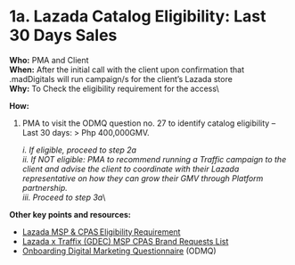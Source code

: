 # 1a. Lazada Catalog Eligibility: Last 30 Days Sales

**Who:** PMA and Client \
**When:** After the initial call with the client upon confirmation that .madDigitals will run campaign/s for the client’s Lazada store\
**Why:** To Check the eligibility requirement for the access\


**How:**&#x20;

1.  PMA to visit the ODMQ question no. 27 to identify catalog eligibility – Last 30 days: > Php 400,000GMV.&#x20;

    _i. If eligible, proceed to step 2a_\
    _ii. If NOT eligible: PMA to recommend running a Traffic campaign to the client and advise the client to coordinate with their Lazada representative on how they can grow their GMV through Platform partnership._  \
    _iii. Proceed to step 3a_\


**Other key points and resources:**&#x20;

* [Lazada MSP & CPAS Eligibility Requirement](https://traffixph.sharepoint.com/sites/Traffix/\_layouts/15/guestaccess.aspx?guestaccesstoken=KOpVf0fpVsbeicbs86dYHMXrGkzGtsi5OkC%2BKt6vWUg%3D\&docid=2\_1240e829b5a9546038263029d02520819\&rev=1\&e=92KSm1) &#x20;
* [Lazada x Traffix (GDEC) MSP CPAS Brand Requests List](https://traffixph.sharepoint.com/sites/Traffix/\_layouts/15/guestaccess.aspx?guestaccesstoken=7aZMg6%2Bd1yIzQFvPGJEcZOP76Dlk4r%2Fi%2FO%2BrHrLdVDg%3D\&docid=2\_1c9a7c18f83cd4dc08c63d7e68d435c60\&rev=1\&e=l4REHe)&#x20;
* [Onboarding Digital Marketing Questionnaire](https://forms.office.com/Pages/DesignPage.aspx?fragment=FormId%3DCjBJjfSkb0O\_m995etRMdLCM50Xk\_rdDqhSezyYzsGZUMjVPOVIySEwxS05GSzZFRFNSUFNZTTNaMCQlQCN0PWcu%26Token%3D0ad35308dbc84230b5623530b59c29e5) (ODMQ)&#x20;
